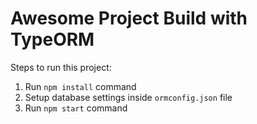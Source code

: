 # Awesome Project Build with TypeORM
        
Steps to run this project:

1. Run `npm install` command
2. Setup database settings inside `ormconfig.json` file
3. Run `npm start` command
